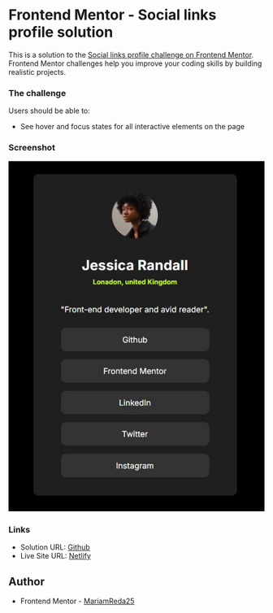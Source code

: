 # Frontend Mentor - Social links profile solution

This is a solution to the [Social links profile challenge on Frontend Mentor](https://www.frontendmentor.io/challenges/social-links-profile-UG32l9m6dQ). Frontend Mentor challenges help you improve your coding skills by building realistic projects.

### The challenge

Users should be able to:

- See hover and focus states for all interactive elements on the page

### Screenshot

![](./screenshot.jpg)

### Links

- Solution URL: [Github](https://github.com/MariamReda25/frontend-mentor/tree/main/Social-links-profile)
- Live Site URL: [Netlify](https://social-links-profile-challenge3.netlify.app/)

## Author

- Frontend Mentor - [MariamReda25](https://www.frontendmentor.io/profile/MariamReda25)
